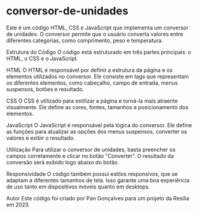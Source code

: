 # conversor-de-unidades
Este é um código HTML, CSS e JavaScript que implementa um conversor de unidades. O conversor permite que o usuário converta valores entre diferentes categorias, como comprimento, peso e temperatura.

Estrutura do Código
O código está estruturado em três partes principais: o HTML, o CSS e o JavaScript.

HTML
O HTML é responsável por definir a estrutura da página e os elementos utilizados no conversor. Ele consiste em tags que representam os diferentes elementos, como cabeçalho, campo de entrada, menus suspensos, botões e resultado.

CSS
O CSS é utilizado para estilizar a página e torná-la mais atraente visualmente. Ele define as cores, fontes, tamanhos e posicionamento dos elementos.

JavaScript
O JavaScript é responsável pela lógica do conversor. Ele define as funções para atualizar as opções dos menus suspensos, converter os valores e exibir o resultado.

Utilização
Para utilizar o conversor de unidades, basta preencher os campos corretamente e clicar no botão "Converter". O resultado da conversão será exibido logo abaixo do botão.

Responsividade
O código também possui estilos responsivos, que se adaptam a diferentes tamanhos de tela. Isso garante uma boa experiência de uso tanto em dispositivos móveis quanto em desktops.

Autor
Este código foi criado por Pan Gonçalves para um projeto da Resilia em 2023.